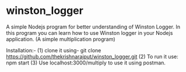 # winston_logger
A simple Nodejs program for better understanding of Winston Logger.
In this program you can learn how to use Winston logger in your Nodejs application.
(A simple multiplication program)

Installation:-
(1) clone it using-
  git clone https://github.com/thekrishnarajput/winston_logger.git
(2) To run it use: npm start
(3) Use localhost:3000/multiply to use it using postman.
